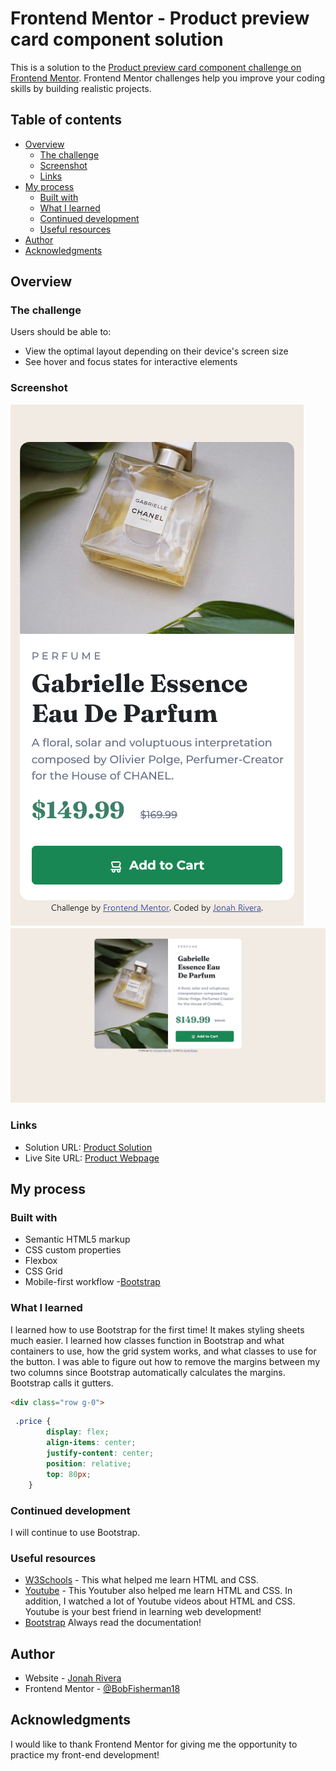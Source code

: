 # Frontend Mentor - Product preview card component solution

This is a solution to the [Product preview card component challenge on Frontend Mentor](https://www.frontendmentor.io/challenges/product-preview-card-component-GO7UmttRfa). Frontend Mentor challenges help you improve your coding skills by building realistic projects. 

## Table of contents

- [Overview](#overview)
  - [The challenge](#the-challenge)
  - [Screenshot](#screenshot)
  - [Links](#links)
- [My process](#my-process)
  - [Built with](#built-with)
  - [What I learned](#what-i-learned)
  - [Continued development](#continued-development)
  - [Useful resources](#useful-resources)
- [Author](#author)
- [Acknowledgments](#acknowledgments)

## Overview

### The challenge

Users should be able to:

- View the optimal layout depending on their device's screen size
- See hover and focus states for interactive elements

### Screenshot

![Product Mobile](./Screenshots/product-mobile.png)
![Products Desktop](./Screenshots/product-desktop.png)

### Links

- Solution URL: [Product Solution](https://www.frontendmentor.io/solutions/product-webpage-using-bootstrap-0JNFp0BBj-)
- Live Site URL: [Product Webpage](https://bobfisherman18.github.io/product-preview-card-component/)

## My process

### Built with

- Semantic HTML5 markup
- CSS custom properties
- Flexbox
- CSS Grid
- Mobile-first workflow
-[Bootstrap](https://getbootstrap.com/)

### What I learned

I learned how to use Bootstrap for the first time! It makes styling sheets much easier. I learned how classes function in Bootstrap and what containers to use, how the grid system works, and what classes to use for the button. I was able to figure out how to remove the margins between my two columns since Bootstrap automatically calculates the margins. Bootstrap calls it gutters.

```html
<div class="row g-0">
```
```css
 .price {
        display: flex;
        align-items: center;
        justify-content: center;
        position: relative;
        top: 80px;
    }
```
### Continued development

I will continue to use Bootstrap. 

### Useful resources

- [W3Schools](https://www.w3schools.com/) - This what helped me learn HTML and CSS.
- [Youtube](https://www.youtube.com/@BroCodez) - This Youtuber also helped me learn HTML and CSS. In addition, I watched a lot of Youtube videos about HTML and CSS. Youtube is your best friend in learning web development!
- [Bootstrap](https://getbootstrap.com/) Always read the documentation!

## Author

- Website - [Jonah Rivera](https://github.com/BobFisherman18)
- Frontend Mentor - [@BobFisherman18](https://www.frontendmentor.io/profile/BobFisherman18)

## Acknowledgments

I would like to thank Frontend Mentor for giving me the opportunity to practice my front-end development!
